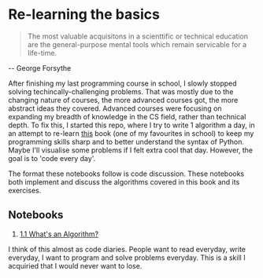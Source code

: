# Re-learning the basics


> The most valuable acquisitons in a scienttific or technical education are the general-purpose mental tools which remain servicable for a life-time.

-- George Forsythe

After finishing my last programming course in school, I slowly stopped solving techincally-challenging problems. That was mostly due to the changing nature of courses, the more advanced courses got, the more abstract ideas they covered. Advanced courses were focusing on expanding my breadth of knowledge in the CS field, rather than technical depth.
To fix this, I started this repo, where I try to write 1 algorithm a day, in an attempt to re-learn [this](https://doc.lagout.org/science/0_Computer%20Science/2_Algorithms/Introduction%20to%20the%20Design%20and%20Analysis%20of%20Algorithms%20%283rd%20ed.%29%20%5BLevitin%202011-10-09%5D.pdf) book (one of my favourites in school) to keep my programming skills sharp and to better understand the syntax of Python. Maybe I'll visualise some problems if I felt extra cool that day. However, the goal is to 'code every day'.

The format these notebooks follow is code discussion. These notebooks both implement and discuss the algorithms covered in this book and its exercises.


## Notebooks
1. [1.1 What's an Algorithm?](https://nbviewer.jupyter.org/github/ANFALATAWI/Relearning-the-Basics/blob/main/Chapter%201/1-1.ipynb)


I think of this almost as code diaries. People want to read everyday, write everyday, I want to program and solve problems everyday. This is a skill I acquiried that I would never want to lose.
